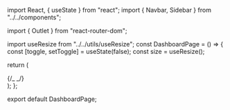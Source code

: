 import React, { useState } from "react";
import { Navbar, Sidebar } from "../../components";

import { Outlet } from "react-router-dom";

import useResize from "../../utils/useResize";
const DashboardPage = () => {
const [toggle, setToggle] = useState(false);
const size = useResize();

return (
<div className="grid min-h-screen w-full sm:grid-cols-[auto,1fr]">
<nav className="h-full w-[250px] bg-white">
<Sidebar />
</nav>
<div className="grid grid-rows-[auto,1fr] bg-blue">
{/_ <Navbar /> _/}
<div className="h-[10000px] overflow-hidden px-10 py-8">
<div>
<Outlet />
</div>
</div>
</div>
</div>
);
};

export default DashboardPage;

